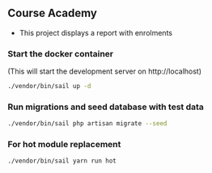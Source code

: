 ## Course Academy

- This project displays a report with enrolments

### Start the docker container
(This will start the development server on http://localhost)

```bash
./vendor/bin/sail up -d
```

### Run migrations and seed database with test data
```bash
./vendor/bin/sail php artisan migrate --seed
```

### For hot module replacement
```bash
./vendor/bin/sail yarn run hot
```
